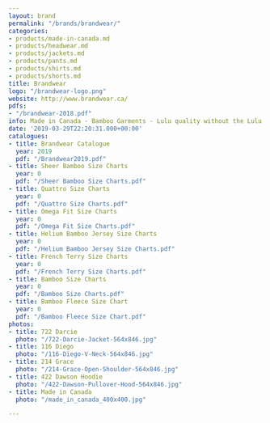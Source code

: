 ```yaml
---
layout: brand
permalink: "/brands/brandwear/"
categories:
- products/made-in-canada.md
- products/headwear.md
- products/jackets.md
- products/pants.md
- products/shirts.md
- products/shorts.md
title: Brandwear
logo: "/brandwear-logo.png"
website: http://www.brandwear.ca/
pdfs:
- "/brandwear-2018.pdf"
info: Made in Canada - Bamboo Garments - Lulu quality without the Lulu prices.
date: '2019-03-29T22:20:31.000+00:00'
catalogues:
- title: Brandwear Catalogue
  year: 2019
  pdf: "/Brandwear2019.pdf"
- title: Sheer Bamboo Size Charts
  year: 0
  pdf: "/Sheer Bamboo Size Charts.pdf"
- title: Quattro Size Charts
  year: 0
  pdf: "/Quattro Size Charts.pdf"
- title: Omega Fit Size Charts
  year: 0
  pdf: "/Omega Fit Size Charts.pdf"
- title: Helium Bamboo Jersey Size Charts
  year: 0
  pdf: "/Helium Bamboo Jersey Size Charts.pdf"
- title: French Terry Size Charts
  year: 0
  pdf: "/French Terry Size Charts.pdf"
- title: Bamboo Size Charts
  year: 0
  pdf: "/Bamboo Size Charts.pdf"
- title: Bamboo Fleece Size Chart
  year: 0
  pdf: "/Bamboo Fleece Size Chart.pdf"
photos:
- title: 722 Darcie
  photo: "/722-Darcie-Jacket-564x846.jpg"
- title: 116 Diego
  photo: "/116-Diego-V-Neck-564x846.jpg"
- title: 214 Grace
  photo: "/214-Grace-Open-Shoulder-564x846.jpg"
- title: 422 Dawson Hoodie
  photo: "/422-Dawson-Pullover-Hood-564x846.jpg"
- title: Made in Canada
  photo: "/made_in_canada_400x400.jpg"

---
```

